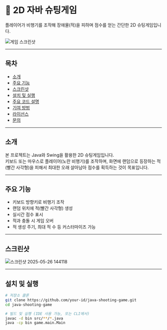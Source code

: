 # 🚀 2D 자바 슈팅게임

플레이어가 비행기를 조작해 장애물(적)을 피하며 점수를 얻는 간단한 2D 슈팅게임입니다.

![게임 스크린샷](./image.png)

---

## 목차

- [소개](#소개)
- [주요 기능](#주요-기능)
- [스크린샷](#스크린샷)
- [설치 및 실행](#설치-및-실행)
- [주요 코드 설명](#주요-코드-설명)
- [기여 방법](#기여-방법)
- [라이선스](#라이선스)
- [문의](#문의)

---

## 소개

본 프로젝트는 Java와 Swing을 활용한 2D 슈팅게임입니다.  
키보드 또는 마우스로 플레이어(노란 비행기)를 조작하며, 화면에 랜덤으로 등장하는 적(빨간 사각형)을 피해서 최대한 오래 살아남아 점수를 획득하는 것이 목표입니다.

---

## 주요 기능

- 키보드 방향키로 비행기 조작
- 랜덤 위치에 적(빨간 사각형) 생성
- 실시간 점수 표시
- 적과 충돌 시 게임 오버
- 적 생성 주기, 최대 적 수 등 커스터마이즈 가능

---

## 스크린샷
![스크린샷 2025-05-26 144118](https://github.com/user-attachments/assets/9bcdb164-5a8b-40f2-a5a4-07ab2d0a4257)



---

## 설치 및 실행

```bash
# 저장소 클론
git clone https://github.com/your-id/java-shooting-game.git
cd java-shooting-game

# 빌드 및 실행 (IDE 사용 가능, 또는 CLI에서)
javac -d bin src/**/*.java
java -cp bin game.main.Main
